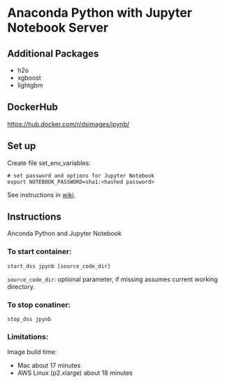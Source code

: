 # Anaconda Python with Jupyter Notebook Server

## Additional Packages
* h2o
* xgboost
* lightgbm

## DockerHub
https://hub.docker.com/r/dsimages/jpynb/

## Set up

Create file set_env_variables:
```
# set password and options for Jupyter Notebook
export NOTEBOOK_PASSWORD=sha1:<hashed password>
```

See instructions in [wiki](https://github.com/jimthompson5802/datascience_containers/wiki/Hashed-Password-for-Jupyter-Notebooks).

## Instructions

Anconda Python and Jupyter Notebook

### To start container:
```
start_dss jpynb [source_code_dir]
```
`source_code_dir`: optional parameter, if missing assumes current working directory.


### To stop conatiner:
```
stop_dss jpynb
```

### Limitations:
Image build time:
* Mac about 17 minutes
* AWS Linux (p2.xlarge) about 18 minutes
